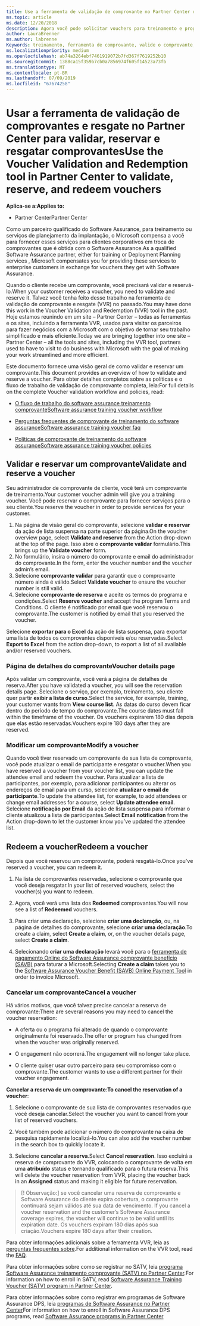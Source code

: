 ```yaml
---
title: Use a ferramenta de validação de comprovante no Partner Center de comprovantes de treinamento e outros | Partner Center
ms.topic: article
ms.date: 12/20/2018
description: Agora você pode solicitar vouchers para treinamento e programas de garantia de software no Partner Center
author: LauraBrenner
ms.author: labrenne
Keywords: treinamento, ferramenta de comprovante, valide o comprovante, declarações de garantia de software, DPS, SATV
ms.localizationpriority: medium
ms.openlocfilehash: ab74a3264ebf7461919072b7fd367f7619252b10
ms.sourcegitcommit: 1388ca15f359b7cb0a7856974f605f14523a73fb
ms.translationtype: MT
ms.contentlocale: pt-BR
ms.lasthandoff: 07/09/2019
ms.locfileid: "67674258"
---
```

# <a name="use-the-voucher-validation-and-redemption-tool-in-partner-center-to-validate-reserve-and-redeem-vouchers"></a><span data-ttu-id="d4bac-104">Usar a ferramenta de validação de comprovantes e resgate no Partner Center para validar, reservar e resgatar comprovantes</span><span class="sxs-lookup"><span data-stu-id="d4bac-104">Use the Voucher Validation and Redemption tool in Partner Center to validate, reserve, and redeem vouchers</span></span> 

<span data-ttu-id="d4bac-105">**Aplica-se a:**</span><span class="sxs-lookup"><span data-stu-id="d4bac-105">**Applies to:**</span></span>

- <span data-ttu-id="d4bac-106">Partner Center</span><span class="sxs-lookup"><span data-stu-id="d4bac-106">Partner Center</span></span>

<span data-ttu-id="d4bac-107">Como um parceiro qualificado do Software Assurance, para treinamento ou serviços de planejamento da implantação, o Microsoft compensa a você para fornecer esses serviços para clientes corporativos em troca de comprovantes que é obtida com o Software Assurance.</span><span class="sxs-lookup"><span data-stu-id="d4bac-107">As a qualified Software Assurance partner, either for training or Deployment Planning services , Microsoft compensates you for providing these services to enterprise customers in exchange for vouchers they get with Software Assurance.</span></span>

<span data-ttu-id="d4bac-108">Quando o cliente recebe um comprovante, você precisará validar e reservá-lo.</span><span class="sxs-lookup"><span data-stu-id="d4bac-108">When your customer receives a voucher, you need to validate and reserve it.</span></span> <span data-ttu-id="d4bac-109">Talvez você tenha feito desse trabalho na ferramenta de validação de comprovante e resgate (VVR) no passado.</span><span class="sxs-lookup"><span data-stu-id="d4bac-109">You may have done this work in the Voucher Validation and Redemption (VVR) tool in the past.</span></span> <span data-ttu-id="d4bac-110">Hoje estamos reunindo em um site – Partner Center – todas as ferramentas e os sites, incluindo a ferramenta VVR, usados para visitar os parceiros para fazer negócios com a Microsoft com o objetivo de tornar seu trabalho simplificado e mais eficiente.</span><span class="sxs-lookup"><span data-stu-id="d4bac-110">Today we are bringing together into one site – Partner Center – all the tools and sites, including the VVR tool, partners used to have to visit to do business with Microsoft with the goal of making your work streamlined and more efficient.</span></span>

<span data-ttu-id="d4bac-111">Este documento fornece uma visão geral de como validar e reservar um comprovante.</span><span class="sxs-lookup"><span data-stu-id="d4bac-111">This document provides an overview of how to validate and reserve a voucher.</span></span> <span data-ttu-id="d4bac-112">Para obter detalhes completos sobre as políticas e o fluxo de trabalho de validação de comprovante completa, leia:</span><span class="sxs-lookup"><span data-stu-id="d4bac-112">For full details on the complete Voucher validation workflow and policies, read:</span></span> 

- [<span data-ttu-id="d4bac-113">O fluxo de trabalho do software assurance treinamento comprovante</span><span class="sxs-lookup"><span data-stu-id="d4bac-113">Software assurance training voucher workflow</span></span>](https://query.prod.cms.rt.microsoft.com/cms/api/am/binary/RE3krfK)

- [<span data-ttu-id="d4bac-114">Perguntas frequentes de comprovante de treinamento do software assurance</span><span class="sxs-lookup"><span data-stu-id="d4bac-114">Software assurance training voucher faq</span></span>](https://query.prod.cms.rt.microsoft.com/cms/api/am/binary/RE3kz5o) 

- [<span data-ttu-id="d4bac-115">Políticas de comprovante de treinamento do software assurance</span><span class="sxs-lookup"><span data-stu-id="d4bac-115">Software assurance training voucher policies</span></span>](https://query.prod.cms.rt.microsoft.com/cms/api/am/binary/RE3koEP) 


## <a name="validate-and-reserve-a-voucher"></a><span data-ttu-id="d4bac-116">Validar e reservar um comprovante</span><span class="sxs-lookup"><span data-stu-id="d4bac-116">Validate and reserve a voucher</span></span>

<span data-ttu-id="d4bac-117">Seu administrador de comprovante de cliente, você terá um comprovante de treinamento.</span><span class="sxs-lookup"><span data-stu-id="d4bac-117">Your customer voucher admin will give you a training voucher.</span></span> <span data-ttu-id="d4bac-118">Você pode reservar o comprovante para fornecer serviços para o seu cliente.</span><span class="sxs-lookup"><span data-stu-id="d4bac-118">You reserve the voucher in order to provide services for your customer.</span></span>

1. <span data-ttu-id="d4bac-119">Na página de visão geral do comprovante, selecione **validar e reservar** da ação de lista suspensa na parte superior da página.</span><span class="sxs-lookup"><span data-stu-id="d4bac-119">On the voucher overview page, select **Validate and reserve** from the Action drop-down at the top of the page.</span></span> <span data-ttu-id="d4bac-120">Isso abre o **comprovante validar** formulário.</span><span class="sxs-lookup"><span data-stu-id="d4bac-120">This brings up the **Validate voucher** form.</span></span>
2. <span data-ttu-id="d4bac-121">No formulário, insira o número do comprovante e email do administrador do comprovante.</span><span class="sxs-lookup"><span data-stu-id="d4bac-121">In the form, enter the voucher number and the voucher admin’s email.</span></span>
3. <span data-ttu-id="d4bac-122">Selecione **comprovante validar** para garantir que o comprovante número ainda é válido.</span><span class="sxs-lookup"><span data-stu-id="d4bac-122">Select **Validate voucher** to ensure the voucher number is still valid.</span></span>
4. <span data-ttu-id="d4bac-123">Selecione **comprovante de reserva** e aceite os termos do programa e condições.</span><span class="sxs-lookup"><span data-stu-id="d4bac-123">Select **Reserve voucher** and accept the program Terms and Conditions.</span></span> <span data-ttu-id="d4bac-124">O cliente é notificado por email que você reservou o comprovante.</span><span class="sxs-lookup"><span data-stu-id="d4bac-124">The customer is notified by email that you reserved the voucher.</span></span>

<span data-ttu-id="d4bac-125">Selecione **exportar para o Excel** da ação de lista suspensa, para exportar uma lista de todos os comprovantes disponíveis e/ou reservadas.</span><span class="sxs-lookup"><span data-stu-id="d4bac-125">Select **Export to Excel** from the action drop-down, to export a list of all available and/or reserved vouchers.</span></span>

### <a name="voucher-details-page"></a><span data-ttu-id="d4bac-126">Página de detalhes do comprovante</span><span class="sxs-lookup"><span data-stu-id="d4bac-126">Voucher details page</span></span>

<span data-ttu-id="d4bac-127">Após validar um comprovante, você verá a página de detalhes de reserva.</span><span class="sxs-lookup"><span data-stu-id="d4bac-127">After you have validated a voucher, you will see the reservation details page.</span></span> <span data-ttu-id="d4bac-128">Selecione o serviço, por exemplo, treinamento, seu cliente quer partir **exibir a lista de curso**.</span><span class="sxs-lookup"><span data-stu-id="d4bac-128">Select the service, for example, training, your customer wants from **View course list**.</span></span>
<span data-ttu-id="d4bac-129">As datas do curso devem ficar dentro do período de tempo do comprovante.</span><span class="sxs-lookup"><span data-stu-id="d4bac-129">The course dates must fall within the timeframe of the voucher.</span></span> <span data-ttu-id="d4bac-130">Os vouchers expirarem 180 dias depois que elas estão reservadas.</span><span class="sxs-lookup"><span data-stu-id="d4bac-130">Vouchers expire 180 days after they are reserved.</span></span>

### <a name="modify-a-voucher"></a><span data-ttu-id="d4bac-131">Modificar um comprovante</span><span class="sxs-lookup"><span data-stu-id="d4bac-131">Modify a voucher</span></span>

<span data-ttu-id="d4bac-132">Quando você tiver reservado um comprovante de sua lista de comprovante, você pode atualizar o email de participante e resgatar o voucher.</span><span class="sxs-lookup"><span data-stu-id="d4bac-132">When you have reserved a voucher from your voucher list, you can update the attendee email and redeem the voucher.</span></span> <span data-ttu-id="d4bac-133">Para atualizar a lista de participantes, por exemplo, para adicionar participantes ou alterar os endereços de email para um curso, selecione **atualizar o email de participante**.</span><span class="sxs-lookup"><span data-stu-id="d4bac-133">To update the attendee list, for example, to add attendees or change email addresses for a course, select **Update attendee email**.</span></span> <span data-ttu-id="d4bac-134">Selecione **notificação por Email** da ação de lista suspensa para informar o cliente atualizou a lista de participantes.</span><span class="sxs-lookup"><span data-stu-id="d4bac-134">Select **Email notification** from the Action drop-down to let the customer know you’ve updated the attendee list.</span></span>

## <a name="redeem-a-voucher"></a><span data-ttu-id="d4bac-135">Redeem a voucher</span><span class="sxs-lookup"><span data-stu-id="d4bac-135">Redeem a voucher</span></span>

<span data-ttu-id="d4bac-136">Depois que você reservou um comprovante, poderá resgatá-lo.</span><span class="sxs-lookup"><span data-stu-id="d4bac-136">Once you've reserved a voucher, you can redeem it.</span></span> 

1. <span data-ttu-id="d4bac-137">Na lista de comprovantes reservadas, selecione o comprovante que você deseja resgatar.</span><span class="sxs-lookup"><span data-stu-id="d4bac-137">In your list of reserved vouchers, select the voucher(s) you want to redeem.</span></span> 
2. <span data-ttu-id="d4bac-138">Agora, você verá uma lista dos **Redeemed** comprovantes.</span><span class="sxs-lookup"><span data-stu-id="d4bac-138">You will now see a list of **Redeemed** vouchers.</span></span>

4. <span data-ttu-id="d4bac-139">Para criar uma declaração, selecione **criar uma declaração**, ou, na página de detalhes do comprovante, selecione **criar uma declaração**.</span><span class="sxs-lookup"><span data-stu-id="d4bac-139">To create a claim, select **Create a claim**, or, on the voucher details page, select **Create a claim**.</span></span>

5. <span data-ttu-id="d4bac-140">Selecionando **criar uma declaração** levará você para o [ferramenta de pagamento Online do Software Assurance comprovante benefício (SAVB)](https://planningservices.partners.extranet.microsoft.com/en/Pages/getpaid.aspx) para faturar a Microsoft.</span><span class="sxs-lookup"><span data-stu-id="d4bac-140">Selecting **Create a claim** takes you to the [Software Assurance Voucher Benefit (SAVB) Online Payment Tool](https://planningservices.partners.extranet.microsoft.com/en/Pages/getpaid.aspx) in order to invoice Microsoft.</span></span>


### <a name="cancel-a-voucher"></a><span data-ttu-id="d4bac-141">Cancelar um comprovante</span><span class="sxs-lookup"><span data-stu-id="d4bac-141">Cancel a voucher</span></span>

<span data-ttu-id="d4bac-142">Há vários motivos, que você talvez precise cancelar a reserva de comprovante:</span><span class="sxs-lookup"><span data-stu-id="d4bac-142">There are several reasons you may need to cancel the voucher reservation:</span></span>

- <span data-ttu-id="d4bac-143">A oferta ou o programa foi alterado de quando o comprovante originalmente foi reservado.</span><span class="sxs-lookup"><span data-stu-id="d4bac-143">The offer or program has changed from when the voucher was originally reserved.</span></span>

- <span data-ttu-id="d4bac-144">O engagement não ocorrerá.</span><span class="sxs-lookup"><span data-stu-id="d4bac-144">The engagement will no longer take place.</span></span>

- <span data-ttu-id="d4bac-145">O cliente quiser usar outro parceiro para seu compromisso com o comprovante.</span><span class="sxs-lookup"><span data-stu-id="d4bac-145">The customer wants to use a different partner for their voucher engagement.</span></span>

<span data-ttu-id="d4bac-146">**Cancelar a reserva de um comprovante**:</span><span class="sxs-lookup"><span data-stu-id="d4bac-146">**To cancel the reservation of a voucher**:</span></span>

1. <span data-ttu-id="d4bac-147">Selecione o comprovante de sua lista de comprovantes reservados que você deseja cancelar.</span><span class="sxs-lookup"><span data-stu-id="d4bac-147">Select the voucher you want to cancel from your list of reserved vouchers.</span></span>

2. <span data-ttu-id="d4bac-148">Você também pode adicionar o número do comprovante na caixa de pesquisa rapidamente localizá-lo.</span><span class="sxs-lookup"><span data-stu-id="d4bac-148">You can also add the voucher number in the search box to quickly locate it.</span></span> 

3. <span data-ttu-id="d4bac-149">Selecione **cancelar a reserva**.</span><span class="sxs-lookup"><span data-stu-id="d4bac-149">Select **Cancel reservation**.</span></span> <span data-ttu-id="d4bac-150">Isso excluirá a reserva de comprovante do VVR, colocando o comprovante de volta em uma **atribuído** status e tornando qualificado para o futura reserva.</span><span class="sxs-lookup"><span data-stu-id="d4bac-150">This will delete the voucher reservation from VVR, placing the voucher back in an **Assigned** status and making it eligible for future reservation.</span></span>

>[! Observação:]<span data-ttu-id="d4bac-151"> se você cancelar uma reserva de comprovante e Software Assurance do cliente expira cobertura, o comprovante continuará sejam válidos até sua data de vencimento.</span><span class="sxs-lookup"><span data-stu-id="d4bac-151"> If you cancel a voucher reservation and the customer’s Software Assurance coverage expires, the voucher will continue to be valid until its expiration date.</span></span> <span data-ttu-id="d4bac-152">Os vouchers expiram 180 dias após sua criação.</span><span class="sxs-lookup"><span data-stu-id="d4bac-152">Vouchers expire 180 days after their creation.</span></span>

<span data-ttu-id="d4bac-153">Para obter informações adicionais sobre a ferramenta VVR, leia as [perguntas frequentes sobre](vvr-faq.md).</span><span class="sxs-lookup"><span data-stu-id="d4bac-153">For additional information on the VVR tool, read the [FAQ](vvr-faq.md).</span></span>

<span data-ttu-id="d4bac-154">Para obter informações sobre como se registrar no SATV, leia [programa Software Assurance treinamento comprovante (SATV) no Partner Center](software-assurance-satv.md).</span><span class="sxs-lookup"><span data-stu-id="d4bac-154">For information on how to enroll in SATV, read [Software Assurance Training Voucher (SATV) program in Partner Center](software-assurance-satv.md).</span></span>

<span data-ttu-id="d4bac-155">Para obter informações sobre como registrar em programas de Software Assurance DPS, leia [programas de Software Assurance no Partner Center](software-assurance-dps.md)</span><span class="sxs-lookup"><span data-stu-id="d4bac-155">For information on how to enroll in Software Assurance DPS programs, read [Software Assurance programs in Partner Center](software-assurance-dps.md)</span></span>

